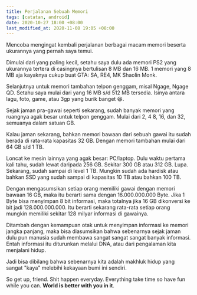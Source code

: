 ```yaml
---
title: Perjalanan Sebuah Memori
tags: [catatan, android]
date: 2020-10-27 18:00 +08:00
last_modified_at: 2020-11-08 19:05 +08:00
---
```


Mencoba mengingat kembali perjalanan berbagai macam memori beserta ukurannya yang pernah saya temui.

Dimulai dari yang paling kecil, setahu saya dulu ada memori PS2 yang ukurannya tertera di casingnya bertulisan 8 MB dan 16 MB. 1 memori yang 8 MB aja kayaknya cukup buat GTA: SA, RE4, MK Shaolin Monk.

Selanjutnya untuk memori tambahan telpon genggam, misal Ngage, Ngage QD. Setahu saya mulai dari yang 16 MB s/d 512 MB tersedia. Isinya antara lagu, foto, game, atau 3gp yang burik banget :laughing:.

Sejak jaman pra-gawai seperti sekarang, sudah banyak memori yang ruangnya agak besar untuk telpon genggam. Mulai dari 2, 4 8, 16, dan 32, semuanya dalam satuan GB.

Kalau jaman sekarang, bahkan memori bawaan dari sebuah gawai itu sudah berada di rata-rata kapasitas 32 GB. Dengan memori tambahan mulai dari 64 GB s/d 1 TB.

Loncat ke mesin lainnya yang agak besar: PC/laptop. Dulu waktu pertama kali tahu, sudah lewat daripada 256 GB. Sekitar 300 GB atau 312 GB. Lupa. Sekarang, sudah sampai di level 1 TB. Mungkin sudah ada hardisk atau bahkan SSD yang sudah sampai di kapasitas 10 TB atau bahkan 100 TB.

Dengan mengasumsikan setiap orang memiliki gawai dengan memori bawaan 16 GB, maka itu berarti sama dengan 16.000.000.000 Byte. Jika 1 Byte bisa menyimpan 8 bit informasi, maka totalnya jika 16 GB dikonversi ke bit jadi 128.000.000.000. Itu berarti sekarang rata-rata setiap orang mungkin memiliki sekitar 128 milyar informasi di gawainya.

Ditambah dengan kemampuan otak untuk menyimpan informasi ke memori jangka panjang, maka bisa diasumsikan bahwa sebenarnya sejak jaman dulu pun manusia sudah membawa sangat sangat sangat banyak informasi. Entah informasi itu diturunkan melalui DNA, atau dari pengalaman kita menjalani hidup.

Jadi bisa dibilang bahwa sebenarnya kita adalah makhluk hidup yang sangat "kaya" melebihi kekayaan bumi ini sendiri.

So get up, friend. Shit happen everyday. Everything take time so have fun while you can. **World is better with you in it**.
